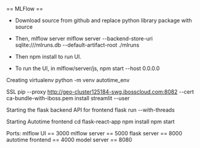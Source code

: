 == MLFlow == 

- Download source from github and replace python library package with source
- Then, mlflow server
mlflow server --backend-store-uri sqlite:///mlruns.db --default-artifact-root ./mlruns

- Then npm install to run UI.
- To run the UI, in mlflow/server/js, npm start --host 0.0.0.0

Creating virtualenv
python -m venv autotime_env

SSL
pip --proxy http://geo-cluster125184-swg.ibosscloud.com:8082 --cert ca-bundle-with-iboss.pem install streamlit --user


Starting the flask backend API for frontend 
flask run --with-threads

Starting Autotime frontend
cd flask-react-app
npm install 
npm start  


Ports: 
mlflow UI == 3000
mlflow server == 5000
flask server == 8000
autotime frontend == 4000
model server == 8080